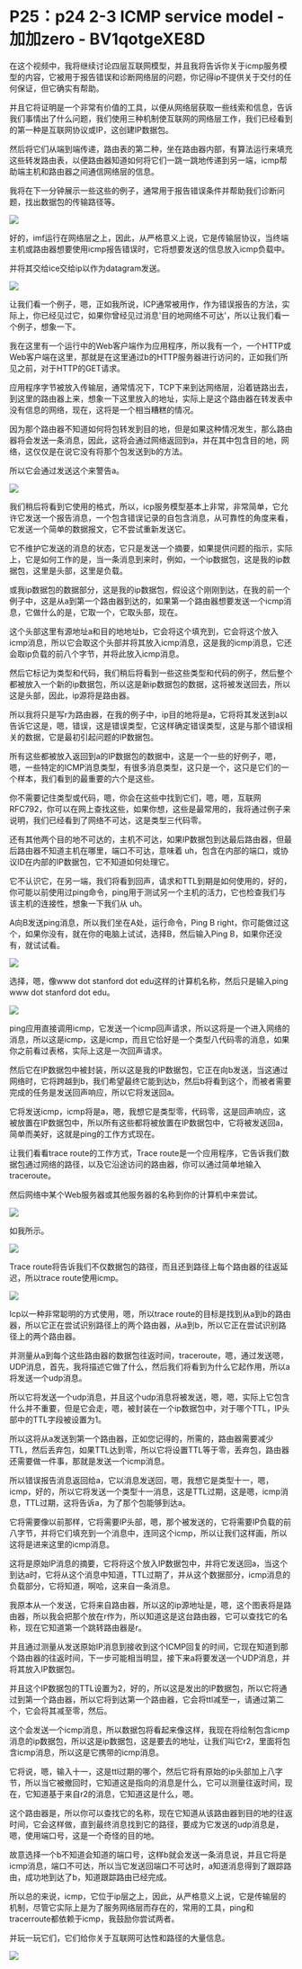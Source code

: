# P25：p24 2-3 ICMP service model - 加加zero - BV1qotgeXE8D

在这个视频中，我将继续讨论四层互联网模型，并且我将告诉你关于icmp服务模型的内容，它被用于报告错误和诊断网络层的问题，你记得ip不提供关于交付的任何保证，但它确实有帮助。

并且它将证明是一个非常有价值的工具，以便从网络层获取一些线索和信息，告诉我们事情出了什么问题，我们使用三种机制使互联网的网络层工作，我们已经看到的第一种是互联网协议或IP，这创建IP数据包。

然后将它们从端到端传递，路由表的第二种，坐在路由器内部，有算法运行来填充这些转发路由表，以便路由器知道如何将它们一跳一跳地传递到另一端，icmp帮助端主机和路由器之间通信网络层的信息。

我将在下一分钟展示一些这些的例子，通常用于报告错误条件并帮助我们诊断问题，找出数据包的传输路径等。

![](img/ef5b147701b41c389a3ac4450e94612e_1.png)

好的，imf运行在网络层之上，因此，从严格意义上说，它是传输层协议，当终端主机或路由器想要使用icmp报告错误时，它将想要发送的信息放入icmp负载中。

并将其交给ice交给ip以作为datagram发送。

![](img/ef5b147701b41c389a3ac4450e94612e_3.png)

让我们看一个例子，嗯，正如我所说，ICP通常被用作，作为错误报告的方法，实际上，你已经见过它，如果你曾经见过消息'目的地网络不可达'，所以让我们看一个例子，想象一下。

我在这里有一个运行中的Web客户端作为应用程序，所以我有一个，一个HTTP或Web客户端在这里，那就是在这里通过b的HTTP服务器进行访问的，正如我们所见之前，对于HTTP的GET请求。

应用程序字节被放入传输层，通常情况下，TCP下来到达网络层，沿着链路出去，到这里的路由器上来，想象一下这里放入的地址，实际上是这个路由器在转发表中没有信息的网络，现在，这将是一个相当糟糕的情况。

因为那个路由器不知道如何将包转发到目的地，但是如果这种情况发生，那么路由器将会发送一条消息，因此，这将会通过网络返回到a，并在其中包含目的地，网络，这仅仅是在说它没有将那个包发送到b的方法。

所以它会通过发送这个来警告a。

![](img/ef5b147701b41c389a3ac4450e94612e_5.png)

我们稍后将看到它使用的格式，所以，icp服务模型基本上非常，非常简单，它允许它发送一个报告消息，一个包含错误记录的自包含消息，从可靠性的角度来看，它发送一个简单的数据报文，它不尝试重新发送它。

它不维护它发送的消息的状态，它只是发送一个摘要，如果提供问题的指示，实际上，它是如何工作的是，当一条消息到来时，例如，一个ip数据包，这是我的ip数据包，这里是头部，这里是负载。

或我ip数据包的数据部分，这是我的ip数据包，假设这个刚刚到达，在我的前一个例子中，这是从a到第一个路由器到达的，如果第一个路由器想要发送一个icmp消息，它做什么的是，它取一个，它取头部，现在。

这个头部这里有源地址a和目的地地址b，它会将这个填充到，它会将这个放入icmp消息，所以它会取这个头部并将其放入icmp消息，这是我的icmp消息，它还会取ip负载的前八个字节，并将此放入icmp消息。

然后它标记为类型和代码，我们稍后将看到一些这些类型和代码的例子，然后整个都被放入一个新的ip数据包，所以这是新ip数据包的数据，这将被发送回去，所以这是头部，因此，ip源将是路由器。

所以我将只是写r为路由器，在我的例子中，ip目的地将是a，它将将其发送到a以告诉它这是，嗯，错误，这是错误类型，它这样确定错误类型，这是与那个错误相关的数据，它是最初引起问题的IP数据包。

所有这些都被放入返回到a的IP数据包的数据中，这是一个一些的好例子，嗯，嗯，一些特定的ICMP消息类型，有很多消息类型，这只是一个，这只是它们的一个样本，我们看到的最重要的六个是这些。

你不需要记住类型或代码，嗯，你会在这些中找到它们，嗯，嗯，互联网RFC792，你可以在网上查找这些，如果你想，这些是最常用的，我将通过例子来说明，我们已经看到了网络不可达，这是类型三代码零。

还有其他两个目的地不可达的，主机不可达，如果IP数据包到达最后路由器，但最后路由器不知道主机在哪里，端口不可达，意味着 uh，包含在内部的端口，或协议ID在内部的IP数据包，它不知道如何处理它。

它不认识它，在另一端，我们将看到回声，请求和TTL到期是如何使用的，好的，你可能以前使用过ping命令，ping用于测试另一个主机的活力，它也检查我们与该主机的连接性，想象一下我们从 uh。

A向B发送ping消息，所以我们坐在A处，运行命令，Ping B right，你可能做过这个，如果你没有，就在你的电脑上试试，选择B，然后输入Ping B，如果你还没有，就试试看。



![](img/ef5b147701b41c389a3ac4450e94612e_7.png)

选择，嗯，像www dot stanford dot edu这样的计算机名称，然后只是输入ping www dot stanford dot edu。



![](img/ef5b147701b41c389a3ac4450e94612e_9.png)

ping应用直接调用icmp，它发送一个icmp回声请求，所以这将是一个进入网络的消息，所以这是icmp，这是icmp，而且它恰好是一个类型八代码零的消息，如果你之前看过表格，实际上这是一次回声请求。

然后它在IP数据包中被封装，所以这是我的IP数据包，它正在向b发送，当这通过网络时，它将跨越到b，我们希望最终它能到达b，然后b将看到这个，而被者需要完成的任务是发送回声响应，所以它将发送回a。

它将发送icmp，icmp将是a，嗯，我想它是类型零，代码零，这是回声响应，这被放置在IP数据包中，所以所有这些都将被放置在IP数据包中，它将被发送回a，简单而美好，这就是ping的工作方式现在。

让我们看看trace route的工作方式，Trace route是一个应用程序，它告诉我们数据包通过网络的路径，以及它沿途访问的路由器，你可以通过简单地输入traceroute。

然后网络中某个Web服务器或其他服务器的名称到你的计算机中来尝试。

![](img/ef5b147701b41c389a3ac4450e94612e_11.png)

如我所示。

![](img/ef5b147701b41c389a3ac4450e94612e_13.png)

Trace route将告诉我们不仅数据包的路径，而且还到路径上每个路由器的往返延迟，所以trace route使用icmp。



![](img/ef5b147701b41c389a3ac4450e94612e_15.png)

Icp以一种非常聪明的方式使用，嗯，所以trace route的目标是找到从a到b的路由器，所以它正在尝试识别路径上的两个路由器，从a到b，所以它正在尝试识别路径上的两个路由器。

并测量从a到每个这些路由器的数据包往返时间，traceroute，嗯，通过发送嗯，UDP消息，首先，我将描述它做了什么，然后我们将看到为什么它起作用，所以a将发送一个udp消息。

所以它将发送一个udp消息，并且这个udp消息将被发送，嗯，嗯，实际上它包含什么并不重要，但是它会走，嗯，被封装在一个ip数据包中，对于哪个TTL，IP头部中的TTL字段被设置为1。

所以这将从a发送到第一个路由器，正如您记得的，所需的，路由器需要减少TTL，然后丢弃包，如果TTL达到零，所以它将设置TTL等于零，丢弃包，路由器还需要做一件事，那就是发送一个icmp消息。

所以错误报告消息返回给a，它以消息发送回，嗯，我想它是类型十一，嗯，icmp，好的，所以它将发送一个类型十一消息，这是TTL过期，这是嗯，icmp消息，TTL过期，这将告诉a，为了那个包能够到达a。

它将需要像以前那样，它将需要IP头部，嗯，那个被发送的，它将需要IP负载的前八字节，并将它们填充到一个消息中，连同这个icmp，所以让我们这样画，所以这将是进来这里的icmp消息。

这将是原始IP消息的摘要，它将将这个放入IP数据包中，并将它发送回a，当这个到达a时，它将从这个消息中知道，TTL过期了，并从这个数据部分，icmp消息的负载部分，它将知道，啊哈，这来自一条消息。

我原本从一个发送，它将来自路由器，所以这的ip源地址是，嗯，这个图表将是路由器，所以我会把那个放在r作为，所以知道这是这台路由器，它可以查找它的名称，现在它知道第一个跳转路由器是r。

并且通过测量从发送原始IP消息到接收到这个ICMP回复的时间，它现在知道到那个路由器的往返时间，下一步可能相当明显，接下来a将要发送一个UDP消息，并将其放入IP数据包。

并且这个IP数据包的TTL设置为2，好的，所以这是发出的IP数据包，所以它将通过到第一个路由器，所以它将到达第一个路由器，它会将ttl减至一，请通过第二个，它会将其减至零，然后。

这个会发送一个icmp消息，所以数据包将看起来像这样，我现在将绘制包含icmp消息的ip数据包，所以这是ip数据包，这是要去的地址，让我们叫它r2，里面将包含icmp消息，所以这是它携带的icmp消息。

它将说，嗯，输入十一，这是ttl过期的哪个，然后它将有原始的ip头部加上八字节，所以当它被撤回时，它知道这是指向的消息是什么，它可以测量往返时间，现在，它知道基于来自r2的消息，它知道这是什么，嗯。

这个路由器是，所以你可以查找它的名称，现在它知道从该路由器到目的地的往返时间，它会这样做，直到最终消息找到它的路径，要成为它发送的udp消息是，嗯，使用端口号，这是一个奇怪的目的地。

故意选择一个b不知道会知道的端口号，这样b就会发送一条消息说，并且它将是icmp消息，端口不可达，所以当它发送回端口不可达时，a知道消息得到了跟踪路由，成功地到达了b，知道跟踪路由已经完成。

所以总的来说，icmp，它位于ip层之上，因此，从严格意义上说，它是传输层的机制，尽管它实际上是为了服务网络层而存在的，常用的工具，ping和tracerroute都依赖于icmp，我鼓励你尝试两者。

并玩一玩它们，它们给你关于互联网可达性和路径的大量信息。

![](img/ef5b147701b41c389a3ac4450e94612e_17.png)